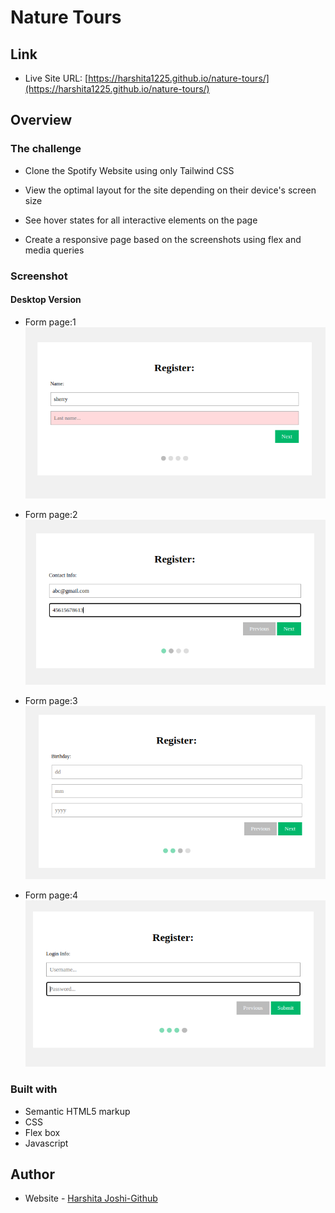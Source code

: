 # Nature Tours

## Link

- Live Site URL: [https://harshita1225.github.io/nature-tours/](https://harshita1225.github.io/nature-tours/)

## Overview

### The challenge

- Clone the Spotify Website using only Tailwind CSS

- View the optimal layout for the site depending on their device's screen size

- See hover states for all interactive elements on the page

- Create a responsive page based on the screenshots using flex and media queries

### Screenshot

#### Desktop Version

- Form page:1
  ![Desktop Layout](./img/Screenshot%20from%202022-10-22%2022-44-18.png)

- Form page:2
  ![Desktop Layout](./img/Screenshot%20from%202022-10-22%2022-45-06.png)

- Form page:3
  ![Desktop Layout](./img/Screenshot%20from%202022-10-22%2022-45-31.png)

- Form page:4
  ![Desktop Footer](./img/Screenshot%20from%202022-10-22%2022-46-09.png)

### Built with

- Semantic HTML5 markup
- CSS
- Flex box
- Javascript

## Author

- Website - [Harshita Joshi-Github](https://github.com/harshita1225)
